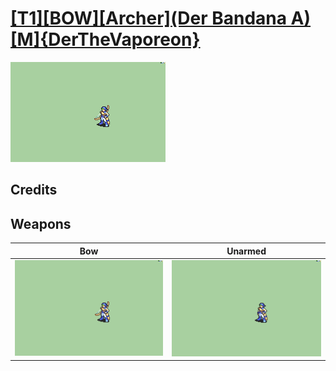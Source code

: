 # [\[T1\]\[BOW\]\[Archer\]\(Der Bandana A\)\[M\]{DerTheVaporeon}](../%5BT1%5D%5BBOW%5D%5BArcher%5D(Der%20Bandana%20A)%5BM%5D%7BDerTheVaporeon%7D)

<img src="./5.%20Bow/Bow_000.png" alt="[T1][BOW][Archer](Der Bandana A)[M]{DerTheVaporeon} standing" />

## Credits



## Weapons


|Bow |Unarmed |
|  :---: | :---: |
| <img alt="Bow animation" src="./5.%20Bow/Bow.gif" /> | <img alt="Unarmed animation" src="./8.%20Unarmed/Unarmed.gif" /> |

